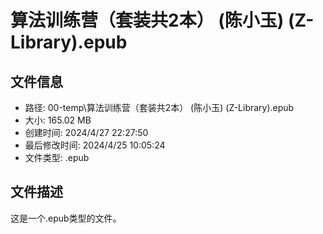 ﻿# 算法训练营（套装共2本） (陈小玉) (Z-Library).epub

## 文件信息
- 路径: 00-temp\算法训练营（套装共2本） (陈小玉) (Z-Library).epub
- 大小: 165.02 MB
- 创建时间: 2024/4/27 22:27:50
- 最后修改时间: 2024/4/25 10:05:24
- 文件类型: .epub

## 文件描述
这是一个.epub类型的文件。


